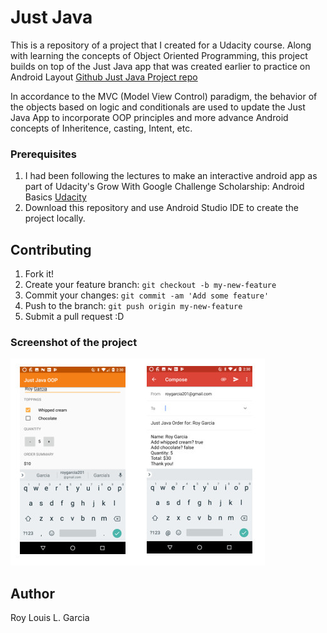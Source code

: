 # Just Java 

This is a repository of a project that I created for a Udacity course. Along with learning the concepts of Object Oriented Programming, this project builds on top of the Just Java app that was created earlier to practice on Android Layout [Github Just Java Project repo](https://github.com/roylouislgarcia/justJava.git) 

In accordance to the MVC (Model View Control) paradigm, the behavior of the objects based on logic and conditionals are used to update the Just Java App to incorporate OOP principles and more advance Android concepts of Inheritence, casting, Intent, etc.

### Prerequisites

1. I had been following the lectures to make an interactive android app as part of Udacity's Grow With Google Challenge Scholarship: Android Basics [Udacity](https://www.udacity.com/grow-with-google)
2. Download this repository and use Android Studio IDE to create the project locally.

## Contributing

1. Fork it!
2. Create your feature branch: `git checkout -b my-new-feature`
3. Commit your changes: `git commit -am 'Add some feature'`
4. Push to the branch: `git push origin my-new-feature`
5. Submit a pull request :D

### Screenshot of the project

![Screenshot](justjava.jpg)



## Author

Roy Louis L. Garcia

